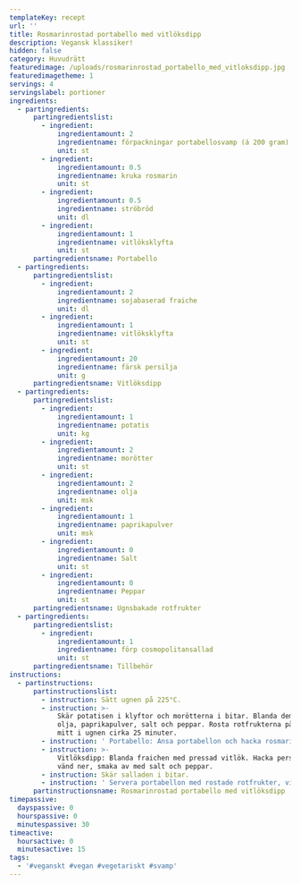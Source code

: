 ```yaml
---
templateKey: recept
url: ''
title: Rosmarinrostad portabello med vitlöksdipp
description: Vegansk klassiker!
hidden: false
category: Huvudrätt
featuredimage: /uploads/rosmarinrostad_portabello_med_vitloksdipp.jpg
featuredimagetheme: 1
servings: 4
servingslabel: portioner
ingredients:
  - partingredients:
      partingredientslist:
        - ingredient:
            ingredientamount: 2
            ingredientname: förpackningar portabellosvamp (á 200 gram)
            unit: st
        - ingredient:
            ingredientamount: 0.5
            ingredientname: kruka rosmarin
            unit: st
        - ingredient:
            ingredientamount: 0.5
            ingredientname: ströbröd
            unit: dl
        - ingredient:
            ingredientamount: 1
            ingredientname: vitlöksklyfta
            unit: st
      partingredientsname: Portabello
  - partingredients:
      partingredientslist:
        - ingredient:
            ingredientamount: 2
            ingredientname: sojabaserad fraiche
            unit: dl
        - ingredient:
            ingredientamount: 1
            ingredientname: vitlöksklyfta
            unit: st
        - ingredient:
            ingredientamount: 20
            ingredientname: färsk persilja
            unit: g
      partingredientsname: Vitlöksdipp
  - partingredients:
      partingredientslist:
        - ingredient:
            ingredientamount: 1
            ingredientname: potatis
            unit: kg
        - ingredient:
            ingredientamount: 2
            ingredientname: morötter
            unit: st
        - ingredient:
            ingredientamount: 2
            ingredientname: olja
            unit: msk
        - ingredient:
            ingredientamount: 1
            ingredientname: paprikapulver
            unit: msk
        - ingredient:
            ingredientamount: 0
            ingredientname: Salt
            unit: st
        - ingredient:
            ingredientamount: 0
            ingredientname: Peppar
            unit: st
      partingredientsname: Ugnsbakade rotfrukter
  - partingredients:
      partingredientslist:
        - ingredient:
            ingredientamount: 1
            ingredientname: förp cosmopolitansallad
            unit: st
      partingredientsname: Tillbehör
instructions:
  - partinstructions:
      partinstructionslist:
        - instruction: Sätt ugnen på 225°C.
        - instruction: >-
            Skär potatisen i klyftor och morötterna i bitar. Blanda dem med
            olja, paprikapulver, salt och peppar. Rosta rotfrukterna på en plåt
            mitt i ugnen cirka 25 minuter.
        - instruction: ' Portabello: Ansa portabellon och hacka rosmarinen. Blanda rosmarinen med ströbröd och pressad vitlök. Fördela blandningen på svamparna och rosta svampen tillsammans med potatisen de sista 15 minuterna på potatisens tillagningstid.'
        - instruction: >-
            Vitlöksdipp: Blanda fraichen med pressad vitlök. Hacka persiljan och
            vänd ner, smaka av med salt och peppar.
        - instruction: Skär salladen i bitar.
        - instruction: ' Servera portabellon med rostade rotfrukter, vitlöksdipp och sallad.'
      partinstructionsname: Rosmarinrostad portabello med vitlöksdipp
timepassive:
  dayspassive: 0
  hourspassive: 0
  minutespassive: 30
timeactive:
  hoursactive: 0
  minutesactive: 15
tags:
  - '#veganskt #vegan #vegetariskt #svamp'
---
```


